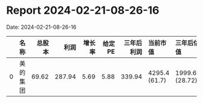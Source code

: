 
# Report 2024-02-21-08-26-16
Date: 2024-02-21-08-26-16


|    | 名称   |   总股本 |     利润 |   增长率 |   给定PE |   三年后利润 | 当前市值          | 三年后估值           | 理想买入点          | 理想卖出点           |
|---:|:-----|------:|-------:|------:|-------:|--------:|:--------------|:----------------|:---------------|:----------------|
|  0 | 美的集团 | 69.62 | 287.94 |  5.69 |   5.88 |  339.94 | 4295.4 (61.7) | 1999.65 (28.72) | 999.82 (14.36) | 2999.48 (43.08) |